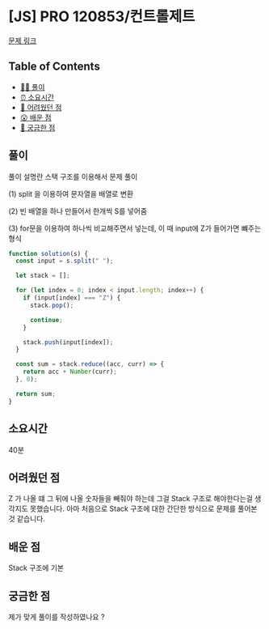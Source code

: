 <!-- 제목으로 다음과 같은 내용으로 작성해주세요 ! -->
<!-- 📚 언어 : e.g. Javascript -> [JS], Python -> [Python]  -->
<!-- 📕 백준 : BOJ 문제번호/문제제목 e.g. BOJ 2577/숫자의 개수 -->
<!-- 📗 프로그래머스 : PRO 문제번호/문제제목 e.g. PRO 120812/최빈값 구하기 -->
<!-- 💁🏻 백준허브를 사용하시면 프로그래머스의 문제번호도 확인하실 수 있습니다 -->

# [JS] PRO 120853/컨트롤제트

<!-- 아래에 # 을 지우고 문제 링크를 입력해주세요 ! -->

[문제 링크](https://school.programmers.co.kr/learn/courses/30/lessons/120853)

## Table of Contents

- [✍🏻 풀이](#풀이)
- [⏰ 소요시간](#소요시간)
- [🫠 어려웠던 점](#어려웠던-점)
- [😮 배운 점](#배운-점)
- [🤔 궁금한 점](#궁금한-점)

## 풀이

<!-- ```옆에 사용하는 언어를 기입하세요 e.g. javascript, python -->

풀이 설명란
스택 구조를 이용해서 문제 풀이

(1) split 을 이용하여 문자열을 배열로 변환

(2) 빈 배열을 하나 만들어서 한개씩 S를 넣어줌

(3) for문을 이용하여 하나씩 비교해주면서 넣는데, 이 때 input에 Z가 들어가면 뺴주는 형식

```javascript
function solution(s) {
  const input = s.split(" ");

  let stack = [];

  for (let index = 0; index < input.length; index++) {
    if (input[index] === "Z") {
      stack.pop();

      continue;
    }

    stack.push(input[index]);
  }

  const sum = stack.reduce((acc, curr) => {
    return acc + Number(curr);
  }, 0);

  return sum;
}
```

## 소요시간

40분

## 어려웠던 점

Z 가 나올 떄 그 뒤에 나올 숫자들을 빼줘야 하는데 그걸 Stack 구조로 해야한다는걸 생각지도 못했습니다. 아마 처음으로 Stack 구조에 대한 간단한 방식으로 문제를 풀어본 것 같습니다.

## 배운 점

Stack 구조에 기본

## 궁금한 점

제가 맞게 풀이를 작성하였나요 ?

